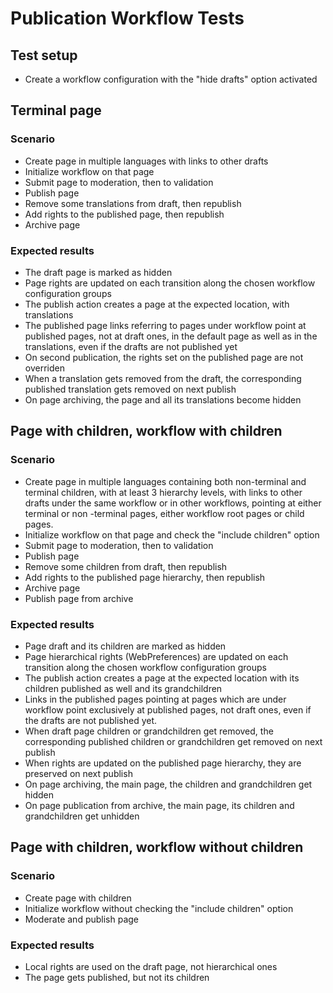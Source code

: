 # Publication Workflow Tests

## Test setup

* Create a workflow configuration with the "hide drafts" option activated

## Terminal page

### Scenario

* Create page in multiple languages with links to other drafts
* Initialize workflow on that page
* Submit page to moderation, then to validation
* Publish page
* Remove some translations from draft, then republish
* Add rights to the published page, then republish
* Archive page

### Expected results

* The draft page is marked as hidden
* Page rights are updated on each transition along the chosen workflow configuration groups
* The publish action creates a page at the expected location, with translations
* The published page links referring to pages under workflow point at published pages, not at draft ones, in the default
 page as well as in the translations, even if the drafts are not published yet
* On second publication, the rights set on the published page are not overriden
* When a translation gets removed from the draft, the corresponding published translation gets removed on next publish
* On page archiving, the page and all its translations become hidden

## Page with children, workflow with children

### Scenario

* Create page in multiple languages containing both non-terminal and terminal children, with at least 3 hierarchy
 levels, with links to other drafts under the same workflow or in other workflows, pointing at either terminal or non
-terminal pages, either workflow root pages or child pages.
* Initialize workflow on that page and check the "include children" option
* Submit page to moderation, then to validation
* Publish page
* Remove some children from draft, then republish
* Add rights to the published page hierarchy, then republish
* Archive page
* Publish page from archive

### Expected results

* Page draft and its children are marked as hidden
* Page hierarchical rights (WebPreferences) are updated on each transition along the chosen workflow configuration
 groups
* The publish action creates a page at the expected location with its children published as well and its grandchildren
* Links in the published pages pointing at pages which are under workflow point exclusively at published pages, not
 draft ones, even if the drafts are not published yet.
* When draft page children or grandchildren get removed, the corresponding published children or grandchildren get
 removed on next publish
* When rights are updated on the published page hierarchy, they are preserved on next publish
* On page archiving, the main page, the children and grandchildren get hidden
* On page publication from archive, the main page, its children and grandchildren get unhidden 

## Page with children, workflow without children

### Scenario

* Create page with children
* Initialize workflow without checking the "include children" option
* Moderate and publish page

### Expected results

* Local rights are used on the draft page, not hierarchical ones
* The page gets published, but not its children